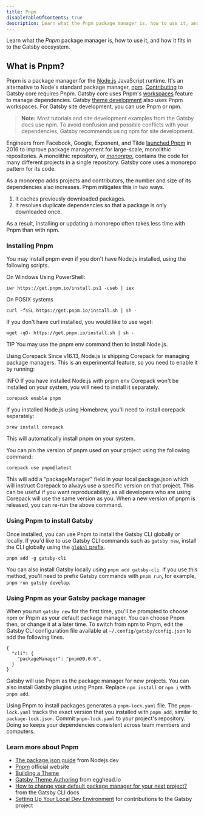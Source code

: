 ```yaml
---
title: Pnpm
disableTableOfContents: true
description: Learn what the Pnpm package manager is, how to use it, and how it fits in to the Gatsby ecosystem.
---
```


Learn what the _Pnpm_ package manager is, how to use it, and how it fits in to the Gatsby ecosystem.

## What is Pnpm?

Pnpm is a package manager for the [Node.js](/docs/glossary/node) JavaScript runtime. It's an alternative to Node's standard package manager, [npm](/docs/glossary/npm). [Contributing](/contributing/code-contributions#setting-up-your-local-dev-environment) to Gatsby core requires Pnpm. Gatsby core uses Pnpm's [workspaces](https://yarnpkg.com/lang/en/docs/workspaces/) feature to manage dependencies. Gatsby [theme development](/tutorial/building-a-theme/) also uses Pnpm workspaces. For Gatsby site development, you can use Pnpm or npm.

> **Note:** Most tutorials and site development examples from the Gatsby docs use npm. To avoid confusion and possible conflicts with your dependencies, Gatsby recommends using npm for site development.

Engineers from Facebook, Google, Exponent, and Tilde [launched Pnpm](https://engineering.fb.com/web/pnpm-a-new-package-manager-for-javascript/) in 2016 to improve package management for large-scale, monolithic repositories. A monolithic repository, or [_monorepo_](https://en.wikipedia.org/wiki/Monorepo), contains the code for many different projects in a single repository. Gatsby core uses a monorepo pattern for its code.

As a monorepo adds projects and contributors, the number and size of its dependencies also increases. Pnpm mitigates this in two ways.

1. It caches previously downloaded packages.
2. It resolves duplicate dependencies so that a package is only downloaded once.

As a result, installing or updating a monorepo often takes less time with Pnpm than with npm.

### Installing Pnpm

You may install pnpm even if you don't have Node.js installed, using the following scripts.

On Windows
Using PowerShell:

```shell
iwr https://get.pnpm.io/install.ps1 -useb | iex
```

On POSIX systems

```shell
curl -fsSL https://get.pnpm.io/install.sh | sh -
```

If you don't have curl installed, you would like to use wget:

```shell
wget -qO- https://get.pnpm.io/install.sh | sh -
```

TIP
You may use the pnpm env command then to install Node.js.

Using Corepack
Since v16.13, Node.js is shipping Corepack for managing package managers. This is an experimental feature, so you need to enable it by running:

INFO
If you have installed Node.js with pnpm env Corepack won't be installed on your system, you will need to install it separately.

```shell
corepack enable pnpm
```

If you installed Node.js using Homebrew, you'll need to install corepack separately:

```shell
brew install corepack
```

This will automatically install pnpm on your system.

You can pin the version of pnpm used on your project using the following command:

```shell
corepack use pnpm@latest
```

This will add a "packageManager" field in your local package.json which will instruct Corepack to always use a specific version on that project. This can be useful if you want reproducability, as all developers who are using Corepack will use the same version as you. When a new version of pnpm is released, you can re-run the above command.

### Using Pnpm to install Gatsby

Once installed, you can use Pnpm to install the Gatsby CLI globally or locally. If you'd like to use Gatsby CLI commands such as `gatsby new`, install the CLI globally using the [`global` prefix](https://classic.yarnpkg.com/en/docs/cli/global/).

```shell
pnpm add -g gatsby-cli
```

You can also install Gatsby locally using `pnpm add gatsby-cli`. If you use this method, you'll need to prefix Gatsby commands with `pnpm run`, for example, `pnpm run gatsby develop`.

### Using Pnpm as your Gatsby package manager

When you run `gatsby new` for the first time, you'll be prompted to choose npm or Pnpm as your default package manager. You can choose Pnpm then, or change it at a later time. To switch from npm to Pnpm, edit the Gatsby CLI configuration file available at `~/.config/gatsby/config.json` to add the following lines.

```shell
{
  "cli": {
    "packageManager": "pnpm@9.0.6",
  }
}
```

Gatsby will use Pnpm as the package manager for new projects. You can also install Gatsby plugins using Pnpm. Replace `npm install` or `npm i` with `pnpm add`.

Using Pnpm to install packages generates a `pnpm-lock.yaml` file. The `pnpm-lock.yaml` tracks the exact version that you installed with `pnpm add`, similar to `package-lock.json`. Commit `pnpm-lock.yaml` to your project's repository. Doing so keeps your dependencies consistent across team members and computers.

### Learn more about Pnpm

- [The package.json guide](https://nodejs.dev/learn/the-package-json-guide) from Nodejs.dev
- [Pnpm](https://pnpm.io) official website
- [Building a Theme](/tutorial/building-a-theme/)
- [Gatsby Theme Authoring](https://egghead.io/courses/gatsby-theme-authoring) from egghead.io
- [How to change your default package manager for your next project?](/docs/reference/gatsby-cli/#how-to-change-your-default-package-manager-for-your-next-project) from the Gatsby CLI docs
- [Setting Up Your Local Dev Environment](/contributing/code-contributions#setting-up-your-local-dev-environment) for contributions to the Gatsby project
